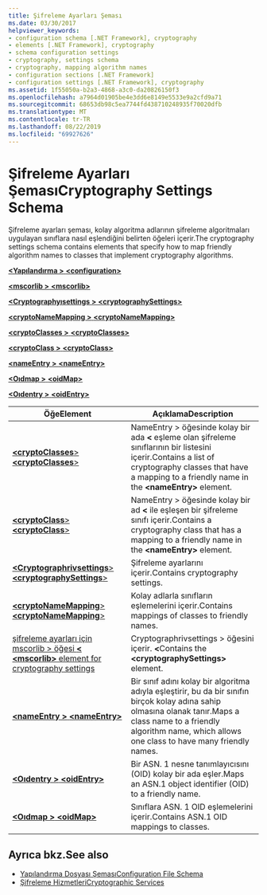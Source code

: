 ```yaml
---
title: Şifreleme Ayarları Şeması
ms.date: 03/30/2017
helpviewer_keywords:
- configuration schema [.NET Framework], cryptography
- elements [.NET Framework], cryptography
- schema configuration settings
- cryptography, settings schema
- cryptography, mapping algorithm names
- configuration sections [.NET Framework]
- configuration settings [.NET Framework], cryptography
ms.assetid: 1f55050a-b2a3-4868-a3c0-da20826150f3
ms.openlocfilehash: a7964d01905be4e3dd6e8149e5533e9a2cfd9a71
ms.sourcegitcommit: 68653db98c5ea7744fd438710248935f70020dfb
ms.translationtype: MT
ms.contentlocale: tr-TR
ms.lasthandoff: 08/22/2019
ms.locfileid: "69927626"
---
```

# <a name="cryptography-settings-schema"></a><span data-ttu-id="fd148-102">Şifreleme Ayarları Şeması</span><span class="sxs-lookup"><span data-stu-id="fd148-102">Cryptography Settings Schema</span></span>
<span data-ttu-id="fd148-103">Şifreleme ayarları şeması, kolay algoritma adlarının şifreleme algoritmaları uygulayan sınıflara nasıl eşlendiğini belirten öğeleri içerir.</span><span class="sxs-lookup"><span data-stu-id="fd148-103">The cryptography settings schema contains elements that specify how to map friendly algorithm names to classes that implement cryptography algorithms.</span></span>  
  
 [<span data-ttu-id="fd148-104"> **\<Yapılandırma >** </span><span class="sxs-lookup"><span data-stu-id="fd148-104">**\<configuration>**</span></span>](../configuration-element.md)  
  
 [<span data-ttu-id="fd148-105"> **\<mscorlib >** </span><span class="sxs-lookup"><span data-stu-id="fd148-105">**\<mscorlib>**</span></span>](mscorlib-element-for-cryptography-settings.md)  
  
 [<span data-ttu-id="fd148-106"> **\<Cryptographyısettings >** </span><span class="sxs-lookup"><span data-stu-id="fd148-106">**\<cryptographySettings>**</span></span>](cryptographysettings-element.md)  
  
 [<span data-ttu-id="fd148-107"> **\<cryptoNameMapping >** </span><span class="sxs-lookup"><span data-stu-id="fd148-107">**\<cryptoNameMapping>**</span></span>](cryptonamemapping-element.md)  
  
 [<span data-ttu-id="fd148-108"> **\<cryptoClasses >** </span><span class="sxs-lookup"><span data-stu-id="fd148-108">**\<cryptoClasses>**</span></span>](cryptoclasses-element.md)  
  
 [<span data-ttu-id="fd148-109"> **\<cryptoClass >** </span><span class="sxs-lookup"><span data-stu-id="fd148-109">**\<cryptoClass>**</span></span>](cryptoclass-element.md)  
  
 [<span data-ttu-id="fd148-110"> **\<nameEntry >** </span><span class="sxs-lookup"><span data-stu-id="fd148-110">**\<nameEntry>**</span></span>](nameentry-element.md)  
  
 [<span data-ttu-id="fd148-111"> **\<Oıdmap >** </span><span class="sxs-lookup"><span data-stu-id="fd148-111">**\<oidMap>**</span></span>](oidmap-element.md)  
  
 [<span data-ttu-id="fd148-112"> **\<Oıdentry >** </span><span class="sxs-lookup"><span data-stu-id="fd148-112">**\<oidEntry>**</span></span>](oidentry-element.md)  
  
|<span data-ttu-id="fd148-113">Öğe</span><span class="sxs-lookup"><span data-stu-id="fd148-113">Element</span></span>|<span data-ttu-id="fd148-114">Açıklama</span><span class="sxs-lookup"><span data-stu-id="fd148-114">Description</span></span>|  
|-------------|-----------------|  
|[<span data-ttu-id="fd148-115"> **\<cryptoClasses**></span><span class="sxs-lookup"><span data-stu-id="fd148-115">**\<cryptoClasses**></span></span>](cryptoclasses-element.md)|<span data-ttu-id="fd148-116">NameEntry > öğesinde kolay bir ada  **\<** eşleme olan şifreleme sınıflarının bir listesini içerir.</span><span class="sxs-lookup"><span data-stu-id="fd148-116">Contains a list of cryptography classes that have a mapping to a friendly name in the **\<nameEntry>** element.</span></span>|  
|[<span data-ttu-id="fd148-117"> **\<cryptoClass**></span><span class="sxs-lookup"><span data-stu-id="fd148-117">**\<cryptoClass**></span></span>](cryptoclass-element.md)|<span data-ttu-id="fd148-118">NameEntry > öğesinde kolay bir ad  **\<** ile eşleşen bir şifreleme sınıfı içerir.</span><span class="sxs-lookup"><span data-stu-id="fd148-118">Contains a cryptography class that has a mapping to a friendly name in the **\<nameEntry>** element.</span></span>|  
|[<span data-ttu-id="fd148-119"> **\<Cryptographrivsettings**></span><span class="sxs-lookup"><span data-stu-id="fd148-119">**\<cryptographySettings**></span></span>](cryptographysettings-element.md)|<span data-ttu-id="fd148-120">Şifreleme ayarlarını içerir.</span><span class="sxs-lookup"><span data-stu-id="fd148-120">Contains cryptography settings.</span></span>|  
|[<span data-ttu-id="fd148-121"> **\<cryptoNameMapping**></span><span class="sxs-lookup"><span data-stu-id="fd148-121">**\<cryptoNameMapping**></span></span>](cryptonamemapping-element.md)|<span data-ttu-id="fd148-122">Kolay adlarla sınıfların eşlemelerini içerir.</span><span class="sxs-lookup"><span data-stu-id="fd148-122">Contains mappings of classes to friendly names.</span></span>|  
|[<span data-ttu-id="fd148-123">şifreleme ayarları için mscorlib > öğesi  **\<** </span><span class="sxs-lookup"><span data-stu-id="fd148-123">**\<mscorlib>** element for cryptography settings</span></span>](mscorlib-element-for-cryptography-settings.md)|<span data-ttu-id="fd148-124">Cryptographrivsettings > öğesini içerir.  **\<**</span><span class="sxs-lookup"><span data-stu-id="fd148-124">Contains the **\<cryptographySettings>** element.</span></span>|  
|[<span data-ttu-id="fd148-125"> **\<nameEntry >** </span><span class="sxs-lookup"><span data-stu-id="fd148-125">**\<nameEntry>**</span></span>](nameentry-element.md)|<span data-ttu-id="fd148-126">Bir sınıf adını kolay bir algoritma adıyla eşleştirir, bu da bir sınıfın birçok kolay adına sahip olmasına olanak tanır.</span><span class="sxs-lookup"><span data-stu-id="fd148-126">Maps a class name to a friendly algorithm name, which allows one class to have many friendly names.</span></span>|  
|[<span data-ttu-id="fd148-127"> **\<Oıdentry >** </span><span class="sxs-lookup"><span data-stu-id="fd148-127">**\<oidEntry>**</span></span>](oidentry-element.md)|<span data-ttu-id="fd148-128">Bir ASN. 1 nesne tanımlayıcısını (OID) kolay bir ada eşler.</span><span class="sxs-lookup"><span data-stu-id="fd148-128">Maps an ASN.1 object identifier (OID) to a friendly name.</span></span>|  
|[<span data-ttu-id="fd148-129"> **\<Oıdmap >** </span><span class="sxs-lookup"><span data-stu-id="fd148-129">**\<oidMap>**</span></span>](oidmap-element.md)|<span data-ttu-id="fd148-130">Sınıflara ASN. 1 OID eşlemelerini içerir.</span><span class="sxs-lookup"><span data-stu-id="fd148-130">Contains ASN.1 OID mappings to classes.</span></span>|  
  
## <a name="see-also"></a><span data-ttu-id="fd148-131">Ayrıca bkz.</span><span class="sxs-lookup"><span data-stu-id="fd148-131">See also</span></span>

- [<span data-ttu-id="fd148-132">Yapılandırma Dosyası Şeması</span><span class="sxs-lookup"><span data-stu-id="fd148-132">Configuration File Schema</span></span>](../index.md)
- [<span data-ttu-id="fd148-133">Şifreleme Hizmetleri</span><span class="sxs-lookup"><span data-stu-id="fd148-133">Cryptographic Services</span></span>](../../../../standard/security/cryptographic-services.md)
